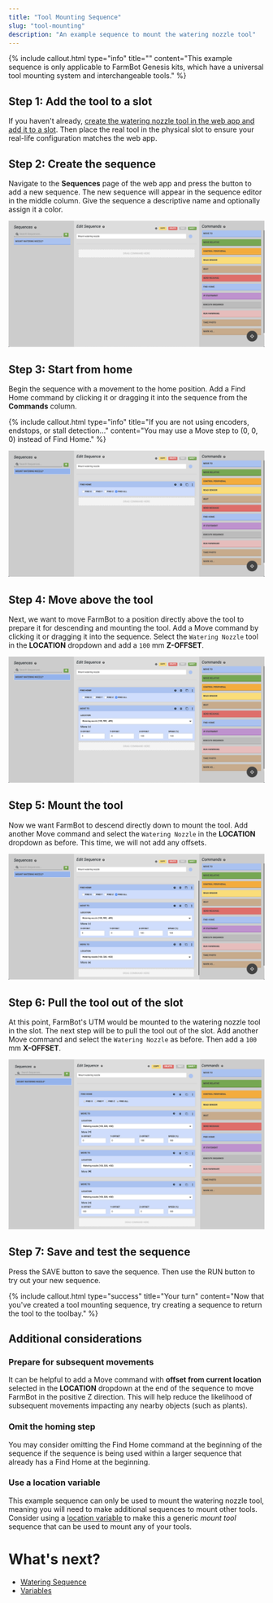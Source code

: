 ```yaml
---
title: "Tool Mounting Sequence"
slug: "tool-mounting"
description: "An example sequence to mount the watering nozzle tool"
---
```


{%
include callout.html
type="info"
title=""
content="This example sequence is only applicable to FarmBot Genesis kits, which have a universal tool mounting system and interchangeable tools."
%}

## Step 1: Add the tool to a slot

If you haven't already, [create the watering nozzle tool in the web app and add it to a slot](../../tools.md). Then place the real tool in the physical slot to ensure your real-life configuration matches the web app.

## Step 2: Create the sequence

Navigate to the **Sequences** page of the web app and press the <span class="fb-button fb-green"><i class='fa fa-plus'></i></span> button to add a new sequence. The new sequence will appear in the sequence editor in the middle column. Give the sequence a descriptive name and optionally assign it a color.

![mount nozzle sequence empty](_images/mount_nozzle_sequence_empty.png)

## Step 3: Start from home

Begin the sequence with a movement to the home position. Add a <span class="fb-step fb-find-home">Find Home</span> command by clicking it or dragging it into the sequence from the **Commands** column.

{%
include callout.html
type="info"
title="If you are not using encoders, endstops, or stall detection..."
content="You may use a <span class='fb-step fb-move-absolute'>Move</span> step to (0, 0, 0) instead of <span class='fb-step fb-find-home'>Find Home</span>."
%}

![mount nozzle sequence find home](_images/mount_nozzle_sequence_find_home.png)

## Step 4: Move above the tool

Next, we want to move FarmBot to a position directly above the tool to prepare it for descending and mounting the tool. Add a <span class="fb-step fb-move">Move</span> command by clicking it or dragging it into the sequence. Select the `Watering Nozzle` tool in the **LOCATION** dropdown and add a `100` mm **Z-OFFSET**.

![mount nozzle sequence move above](_images/mount_nozzle_sequence_move_above.png)

## Step 5: Mount the tool

Now we want FarmBot to descend directly down to mount the tool. Add another <span class="fb-step fb-move">Move</span> command and select the `Watering Nozzle` in the **LOCATION** dropdown as before. This time, we will not add any offsets.

![mount nozzle sequence move to](_images/mount_nozzle_sequence_move_to.png)

## Step 6: Pull the tool out of the slot

At this point, FarmBot's UTM would be mounted to the watering nozzle tool in the slot. The next step will be to pull the tool out of the slot. Add another <span class="fb-step fb-move">Move</span> command and select the `Watering Nozzle` as before. Then add a `100` mm **X-OFFSET**.

![mount nozzle sequence move out](_images/mount_nozzle_sequence_move_out.png)

## Step 7: Save and test the sequence

Press the <span class="fb-button fb-green">SAVE</span> button to save the sequence. Then use the <span class="fb-button fb-orange">RUN</span> button to try out your new sequence.

{%
include callout.html
type="success"
title="Your turn"
content="Now that you've created a tool mounting sequence, try creating a sequence to return the tool to the toolbay."
%}

## Additional considerations

### Prepare for subsequent movements

It can be helpful to add a <span class="fb-step fb-move">Move</span> command with **offset from current location** selected in the **LOCATION** dropdown at the end of the sequence to move FarmBot in the positive Z direction. This will help reduce the likelihood of subsequent movements impacting any nearby objects (such as plants).

### Omit the homing step

You may consider omitting the <span class="fb-step fb-find-home">Find Home</span> command at the beginning of the sequence if the sequence is being used within a larger sequence that already has a <span class="fb-step fb-find-home">Find Home</span> at the beginning.

### Use a location variable

This example sequence can only be used to mount the watering nozzle tool, meaning you will need to make additional sequences to mount other tools. Consider using a [location variable](../variables.md) to make this a generic _mount tool_ sequence that can be used to mount any of your tools.

# What's next?

 * [Watering Sequence](watering.md)
 * [Variables](../variables.md)
